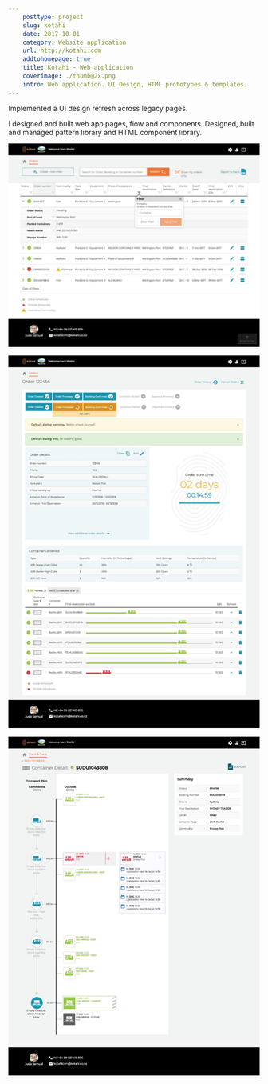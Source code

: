 ```yaml
---  
    posttype: project
    slug: kotahi
    date: 2017-10-01
    category: Website application
    url: http://kotahi.com
    addtohomepage: true
    title: Kotahi - Web application
    coverimage: ./thumb@2x.png
    intro: Web application. UI Design, HTML prototypes & templates.
---
```


<div class="description">

Implemented a UI design refresh across legacy pages.

I designed and built web app pages, flow and components. Designed, built and managed pattern library and HTML component library.

</div>

<div class="images">

![Kotahi - Order list](./order-list@2x.jpg "Kotahi - Order list")

![Kotahi - Order view](./order-view@2x.jpg "Kotahi - Order view")

![Kotahi - Order plan](./plan@2x.jpg "Kotahi - Order plan")

</div>